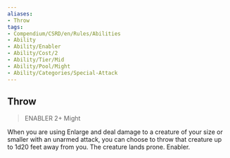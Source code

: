 ```yaml
---
aliases:
- Throw
tags:
- Compendium/CSRD/en/Rules/Abilities
- Ability
- Ability/Enabler
- Ability/Cost/2
- Ability/Tier/Mid
- Ability/Pool/Might
- Ability/Categories/Special-Attack
---
```


  
## Throw  
>ENABLER 2+  Might  
  
When you are using Enlarge and deal damage to a creature of your size or smaller with an unarmed attack, you can choose to throw that creature up to 1d20 feet away from you. The creature lands prone. Enabler.